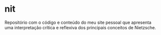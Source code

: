 # nit
Repositório com o código e conteúdo do meu site pessoal que apresenta uma interpretação crítica e reflexiva dos principais conceitos de Nietzsche.
